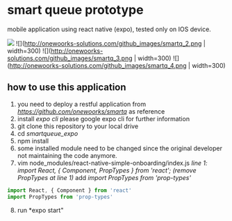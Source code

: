 # smart queue prototype
mobile application using react native (expo), tested only on IOS device.

![](http://onewoorks-solutions.com/github_images/smartq_1.png)
![](http://onewoorks-solutions.com/github_images/smartq_2.png | width=300)
![](http://onewoorks-solutions.com/github_images/smartq_3.png | width=300)
![](http://onewoorks-solutions.com/github_images/smartq_4.png | width=300)

## how to use this application
1. you need to deploy a restful application from *https://github.com/onewoorks/smartq*  as reference
2. install *expo cli* please google expo cli for further information
3. git clone this repository to your local drive
4. cd *smartqueue_expo*
5. npm install
6. some installed module need to be changed since the original developer not maintaining the code anymore.
7. vim node_modules/react-native-simple-onboarding/index.js
*line 1: import React, { Component, PropTypes } from 'react';*
*(remove PropTypes at line 1)*
add *import PropTypes from 'prop-types'*

```javascript
import React, { Component } from 'react'
import PropTypes from 'prop-types'
```
8. run *expo start"

